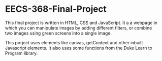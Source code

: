 # EECS-368-Final-Project

This final project is written in HTML, CSS and JavaScript. It a a webpage in which you can manipulate images by adding different filters, or combine two images using green screens into a single image. 

This porject uses elements like canvas, getContext and other inbuilt Javascript elements. It also uses some functions from the Duke Learn to Program library.
